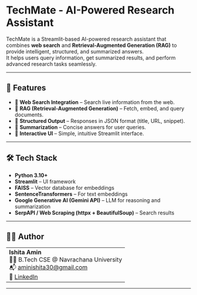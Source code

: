 # TechMate - AI-Powered Research Assistant

TechMate is a Streamlit-based AI-powered research assistant that combines **web search** and **Retrieval-Augmented Generation (RAG)** to provide intelligent, structured, and summarized answers.  
It helps users query information, get summarized results, and perform advanced research tasks seamlessly.

---

## 🚀 Features

- 🔎 **Web Search Integration** – Search live information from the web.  
- 📄 **RAG (Retrieval-Augmented Generation)** – Fetch, embed, and query documents.  
- 🧾 **Structured Output** – Responses in JSON format (title, URL, snippet).  
- 📝 **Summarization** – Concise answers for user queries.  
- 💬 **Interactive UI** – Simple, intuitive Streamlit interface.  

---

## 🛠️ Tech Stack

- **Python 3.10+**
- **Streamlit** – UI framework  
- **FAISS** – Vector database for embeddings  
- **SentenceTransformers** – For text embeddings  
- **Google Generative AI (Gemini API)** – LLM for reasoning and summarization  
- **SerpAPI / Web Scraping (httpx + BeautifulSoup)** – Search results  

---


## 🙋‍♀️ Author

<table>
  <tr>
    <td>
      <strong>Ishita Amin</strong><br/>
      👩‍💻 B.Tech CSE @ Navrachana University<br/>
      📬 <a href="mailto:aminishita30@gmail.com">aminishita30@gmail.com</a><br/>
      🔗 <a href="[https://www.linkedin.com/in/ishita-amin-841726253]" target="_blank">LinkedIn</a><br/>
    </td>
  </tr>
</table>

---

